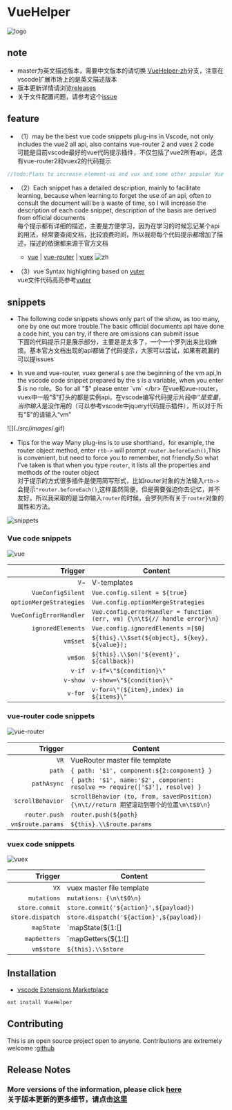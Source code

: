 # VueHelper

 ![logo](./src/images/logo.jpg)

## note

- master为英文描述版本，需要中文版本的请切换 [VueHelper-zh](https://github.com/OYsun/vscode-VueHelper/tree/VueHelper-zh)分支，注意在vscode扩展市场上的是英文描述版本
- 版本更新详情请浏览[releases](https://github.com/OYsun/vscode-VueHelper/releases)
- 关于文件配置问题，请参考这个[issue](https://github.com/OYsun/vscode-VueHelper/issues/1)

## feature
- （1）may be the best vue code snippets plug-ins in Vscode, not only includes the vue2 all api, also contains vue-router 2 and vuex 2 code </br> 可能是目前vscode最好的vue代码提示插件，不仅包括了vue2所有api，还含有vue-router2和vuex2的代码提示
```JavaScript
//todo:Plans to increase element-ui and vux and some other popular Vue component library code tips
```
- （2）Each snippet has a detailed description, mainly to facilitate learning, because when learning to forget the use of an api, often to consult the document will be a waste of time, so I will increase the description of each code snippet, description of the basis are derived from official documents </br>每个提示都有详细的描述，主要是方便学习，因为在学习的时候忘记某个api的用法，经常要查阅文档，比较浪费时间，所以我将每个代码提示都增加了描述，描述的依据都来源于官方文档
    - [vue](http://cn.vuejs.org/) | [vue-router](https://router.vuejs.org/zh-cn/) |  [vuex](https://vuex.vuejs.org/zh-cn/)
![zh](./src/images/description.gif)

- （3）vue Syntax highlighting based on [vuter](https://github.com/octref/vetur) </br> vue文件代码高亮参考[vuter](https://github.com/octref/vetur)

## snippets
- The following code snippets shows only part of the show, as too many, one by one out more trouble.The basic official documents api have done a code hint, you can try, if there are omissions can submit issue </br> 下面的代码提示只是展示部分，主要是是太多了，一个一个罗列出来比较麻烦。基本官方文档出现的api都做了代码提示，大家可以尝试，如果有疏漏的可以提issues

- In vue and vue-router, vuex general `$` are the beginning of the vm api,In the vscode code snippet prepared by the `$` is a variable, when you enter $ is no role。So for all "$" please enter `vm` </br> 在vue和vue-router，vuex中一般"$"打头的都是实例api，在vscode编写代码提示片段中‘$’是变量，当你输入$是没作用的（可以参考vscode中jquery代码提示插件），所以对于所有"$"的请输入“vm”

![$](./src/images/$.gif)

- Tips for the way Many plug-ins is to use shorthand，for example, the router object method, enter `rtb->` will prompt `router.beforeEach()`,This is convenient, but need to force you to remember, not friendly.So what I've taken is that when you type `router`, it lists all the properties and methods of the router object </br>对于提示的方式很多插件是使用简写形式，比如router对象的方法输入`rtb->`会提示`"router.beforeEach()`,这样虽然简便，但是需要强迫你去记忆，并不友好。所以我采取的是当你输入`router`的时候，会罗列所有关于`router`对象的属性和方法。

![snippets](./src/images/snippet.gif)

### Vue code snippets

![vue](./src/images/VueSnippets.gif)

| Trigger  | Content |
| -------: | ------- |
| `V→`   | V-templates |
| `VueConfigSilent`   |  `Vue.config.silent = ${true}` |
| `optionMergeStrategies`   |  `Vue.config.optionMergeStrategies` |
| `VueConfigErrorHandler`   | `Vue.config.errorHandler = function (err, vm) {\n\t${// handle error}\n}` |
| `ignoredElements`   |  `Vue.config.ignoredElements =[$0]` |
| `vm$set`   | `${this}.\\$set(${object}, ${key}, ${value});` |
| `vm$on`   |  `${this}.\\$on('${event}', ${callback})` |
| `v-if`   |  `v-if=\"${condition}\"` |
| `v-show`   | `v-show=\"${condition}\"` |
| `v-for`   |  `v-for=\"(${item},index) in ${items}\"` |

### vue-router code snippets

![vue-router](./src/images/VueRouterSnippets.gif)

| Trigger  | Content |
| -------: | ------- |
| `VR`   | VueRouter master file template |
| `path`   |  `{ path: '$1', component:${2:component} }` |
| `pathAsync`   | `{ path: '$1', name:'$2', component: resolve => require(['$3'], resolve) }` |
| `scrollBehavior`   | `scrollBehavior (to, from, savedPosition){\n\t//return 期望滚动到哪个的位置\n\t$0\n}` |
| `router.push`   | `router.push(${path}` |
| `vm$route.params`   | `${this}.\\$route.params` |

### vuex code snippets

![vuex](./src/images/VuexSnippets.gif)

| Trigger  | Content |
| -------: | ------- |
| `VX`   | vuex master file template |
| `mutations`   | `mutations: {\n\t$0\n}` |
| `store.commit`   | `store.commit('${action}',${payload})` |
| `store.dispatch`  |  `store.dispatch('${action}',${payload})` |
| `mapState`   | `mapState(${1:[]|{\\}})` |
| `mapGetters`   |  `mapGetters(${1:[]|{\\}})` |
| `vm$store`   | `${this}.\\$store` |

## Installation

* [vscode Extensions Marketplace](https://marketplace.visualstudio.com/items?itemName=oysun.vuehelper)
```javascript
ext install VueHelper
```

## Contributing
This is an open source project open to anyone. Contributions are extremely welcome :[github](https://github.com/OYsun/vscode-VueHelper) 

## Release Notes

### More versions of the information, please click [here](https://github.com/OYsun/vscode-VueHelper/releases) </br>关于版本更新的更多细节，请点击[这里](https://github.com/OYsun/vscode-VueHelper/releases)


